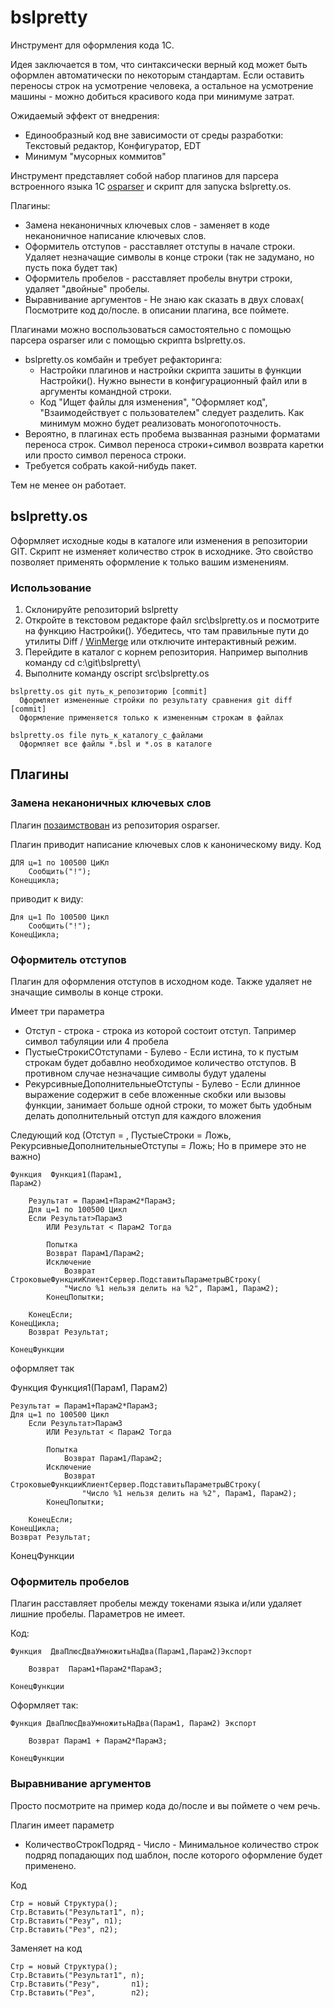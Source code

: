 # bslpretty
Инструмент для оформления кода 1С.

Идея заключается в том, что синтаксически верный код может быть оформлен автоматически по некоторым стандартам.
Если оставить переносы строк на усмотрение человека, а остальное на усмотрение машины - можно добиться красивого кода при минимуме затрат.

Ожидаемый эффект от внедрения:
 * Единообразный код вне зависимости от среды разработки: Текстовый редактор, Конфигуратор, EDT
 * Минимум "мусорных коммитов"

Инструмент представляет собой набор плагинов для парсера встроенного языка 1С [osparser](https://github.com/oscript-library/osparser) и скрипт для запуска bslpretty.os.

Плагины:
* Замена неканоничных ключевых слов - заменяет в коде неканоничное написание ключевых слов.
* Оформитель отступов - расставляет отступы в начале строки. Удаляет незначащие символы в конце строки (так не задумано, но пусть пока будет так)
* Оформитель пробелов - расставляет пробелы внутри строки, удаляет "двойные" пробелы.
* Выравнивание аргументов - Не знаю как сказать в двух словах( Посмотрите код до/после. в описании плагина, все поймете.

Плагинами можно воспользоваться самостоятельно с помощью парсера osparser или с помощью скрипта bslpretty.os.

 * bslpretty.os комбайн и требует рефакторинга:
   * Настройки плагинов и настройки скрипта зашиты в функции Настройки(). Нужно вынести в конфигурационный файл или в аргументы командной строки.
   * Код "Ищет файлы для изменения", "Оформляет код", "Взаимодействует с пользователем" следует разделить. Как минимум можно будет реализовать моногопоточность.
 * Вероятно, в плагинах есть пробема вызванная разными форматами переноса строк. Символ переноса строки+символ возврата каретки или просто символ переноса строки.
 * Требуется собрать какой-нибудь пакет.

Тем не менее он работает.

## bslpretty.os 
Оформляет исходные коды в каталоге или изменения в репозитории GIT. 
Скрипт не изменяет количество строк в исходнике. Это свойство позволяет применять оформление к только вашим изменениям.

### Использование

 1. Склонируйте репозиторий bslpretty
 2. Откройте в текстовом редакторе файл src\bslpretty.os и посмотрите на функцию Настройки().
    Убедитесь, что там правильные пути до утилиты Diff / [WinMerge](https://winmerge.org/)
    или отключите интерактивный режим.
 4. Перейдите в каталог с корнем репозитория. Например выполнив команду cd c:\git\bslpretty\
 5. Выполните команду oscript src\bslpretty.os

```
bslpretty.os git путь_к_репозиторию [commit]
  Оформляет измененные стройки по результату сравнения git diff [commit]
  Оформление применяется только к измененным строкам в файлах

bslpretty.os file путь_к_каталогу_с_файлами
  Оформляет все файлы *.bsl и *.os в каталоге
```


## Плагины
### Замена неканоничных ключевых слов
Плагин [позаимствован](https://github.com/oscript-library/osparser/blob/dev/examples/plugins/%D0%9A%D0%BB%D0%B0%D1%81%D1%81%D1%8B/%D0%97%D0%B0%D0%BC%D0%B5%D0%BD%D0%B0%D0%9D%D0%B5%D0%BA%D0%B0%D0%BD%D0%BE%D0%BD%D0%B8%D1%87%D0%BD%D1%8B%D1%85%D0%9A%D0%BB%D1%8E%D1%87%D0%B5%D0%B2%D1%8B%D1%85%D0%A1%D0%BB%D0%BE%D0%B2.os) из репозитория osparser.

Плагин приводит написание ключевых слов к каноническому виду.
Код
```
ДЛЯ ц=1 по 100500 ЦиКл 
	Сообщить("!");
Конеццикла;
```

приводит к виду:

```
Для ц=1 По 100500 Цикл 
	Сообщить("!");
КонецЦикла;
```
### Оформитель отступов
Плагин для оформления отступов в исходном коде. 
Также удаляет не значащие символы в конце строки.

Имеет три параметра
 * Отступ - строка  - строка из которой состоит отступ. Тапример символ табуляции или 4 пробела
 * ПустыеСтрокиСОтступами - Булево - Если истина, то к пустым строкам будет добавлно необходимое количество отступов. В противном случае незначащие символы будут удалены
 * РекурсивныеДополнительныеОтступы - Булево - Если длинное выражение содержит в себе вложенные скобки или вызовы функции, занимает больше одной строки, то может быть удобным делать дополнительный отступ для каждого вложения

Следующий код (Отступ = <TAB>, ПустыеСтроки = Ложь, РекурсивныеДополнительныеОтступы = Ложь; Но в примере это не важно)

```
Функция  Функция1(Парам1, 
Парам2)
	
	Результат = Парам1+Парам2*Парам3;
    Для ц=1 по 100500 Цикл 
	Если Результат>Парам3
		ИЛИ Результат < Парам2 Тогда
		
		Попытка 
		Возврат Парам1/Парам2;
		Исключение
			Возврат СтроковыеФункцииКлиентСервер.ПодставитьПараметрыВСтроку(
			"Число %1 нельзя делить на %2", Парам1, Парам2);
		КонецПопытки;
		
	КонецЕсли;
КонецЦикла;
	Возврат Результат;

КонецФункции
```

оформляет так

Функция  Функция1(Парам1,
	Парам2)

	Результат = Парам1+Парам2*Парам3;
	Для ц=1 по 100500 Цикл
		Если Результат>Парам3
			ИЛИ Результат < Парам2 Тогда

			Попытка
				Возврат Парам1/Парам2;
			Исключение
				Возврат СтроковыеФункцииКлиентСервер.ПодставитьПараметрыВСтроку(
					"Число %1 нельзя делить на %2", Парам1, Парам2);
			КонецПопытки;

		КонецЕсли;
	КонецЦикла;
	Возврат Результат;

КонецФункции

### Оформитель пробелов
Плагин расставляет пробелы между токенами языка и/или удаляет лишние пробелы.
Параметров не имеет.

Код:
```
Функция  ДваПлюсДваУмножитьНаДва(Парам1,Парам2)Экспорт
	
	Возврат  Парам1+Парам2*Парам3;

КонецФункции
```

Оформляет так:

```
Функция ДваПлюсДваУмножитьНаДва(Парам1, Парам2) Экспорт
	
	Возврат Парам1 + Парам2*Парам3;

КонецФункции
```


### Выравнивание аргументов
Просто посмотрите на пример кода до/после и вы поймете о чем речь.

Плагин имеет параметр
 * КоличествоСтрокПодряд - Число - Минимальное количество строк подряд попадающих под шаблон, после которого оформление будет применено.

Код

```
Стр = новый Структура();
Стр.Вставить("Результат1", п);
Стр.Вставить("Резу", п1);
Стр.Вставить("Рез", п2);
```

Заменяет на код

```
Стр = новый Структура();
Стр.Вставить("Результат1", п);
Стр.Вставить("Резу",       п1);
Стр.Вставить("Рез",        п2);
```

